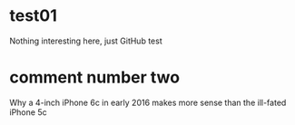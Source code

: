 # test01
Nothing interesting here, just GitHub test

# comment number two

Why a 4-inch iPhone 6c in early 2016 makes more sense than the ill-fated iPhone 5c

